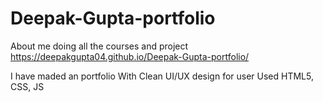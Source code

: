 # Deepak-Gupta-portfolio
About me doing all the courses and project 
https://deepakgupta04.github.io/Deepak-Gupta-portfolio/

I have maded an portfolio With Clean UI/UX design for user 
Used HTML5, CSS, JS
